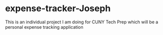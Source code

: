 # expense-tracker-Joseph
This is an individual project I am doing for CUNY Tech Prep which will be a personal expense tracking application
